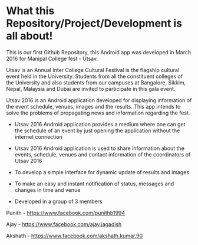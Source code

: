 # What this Repository/Project/Development is all about!

This is our first Github Repository, this Android app was developed in March 2016 for Manipal College fest - Utsav.

Utsav is an Annual Inter College Cultural Festival is the flagship cultural event held in the University. Students from all the constituent colleges of the University and also students from our campuses at Bangalore, Sikkim, Nepal, Malaysia and Dubai are invited to participate in this gala event. 

Utsav 2016 is an Android application developed for displaying information of the event schedule, venues, images and the results. This app intends to solve the problems of propagating news and information regarding the fest.

- Utsav 2016 Android application provides a medium where one can get the schedule of an event by just opening the application without the internet connection

-  Utsav 2016 Android application is used to share information about the events, schedule, venues and contact information of the coordinators of Utsav 2016

- To develop a simple interface for dynamic update of results and images

- To make an easy and instant notification of status, messages and changes in time and venue

- Developed in a group of 3 members

Punith - https://www.facebook.com/punithb1994

Ajay - https://www.facebook.com/ajay.jagadish

Akshath - https://www.facebook.com/akshath.kumar.90
